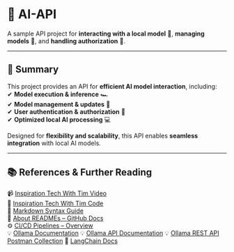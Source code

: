 # **🚀 AI-API**  
A sample API project for **interacting with a local model** 🧠, **managing models** 🔄, and **handling authorization** 🔐.  

---

## **📌 Summary**  
This project provides an API for **efficient AI model interaction**, including:  
✔ **Model execution & inference** 🏎️  
✔ **Model management & updates** 🔄  
✔ **User authentication & authorization** 🔐  
✔ **Optimized local AI processing** 💻  

Designed for **flexibility and scalability**, this API enables **seamless integration** with local AI models.  

---

## **📚 References & Further Reading**  
📹  [Inspiration Tech With Tim Video](https://youtu.be/cy6EAp4iNN4?feature=shared)<br>
👾  [Inspiration Tech With Tim Code](https://github.com/techwithtim/API-For-Your-LLM/tree/main)<br>
📖  [Markdown Syntax Guide](https://docs.github.com/en/get-started/writing-on-github/working-with-advanced-formatting)  
📖  [About READMEs – GitHub Docs](https://docs.github.com/en/repositories/managing-your-repositorys-settings-and-features/customizing-your-repository/about-readmes#about-readmes)  
⚙️  [CI/CD Pipelines – Overview](https://www.atlassian.com/continuous-delivery/ci-vs-ci-vs-cd)  
💡  [Ollama Documentation](https://ollama.com/docs)
💡  [Ollama API Documentation](https://github.com/ollama/ollama/blob/main/docs/api.md)
💡  [Ollama REST API Postman Collection](https://www.postman.com/postman-student-programs/ollama-api/overview)
🧠  [LangChain Docs](https://python.langchain.com/)   

